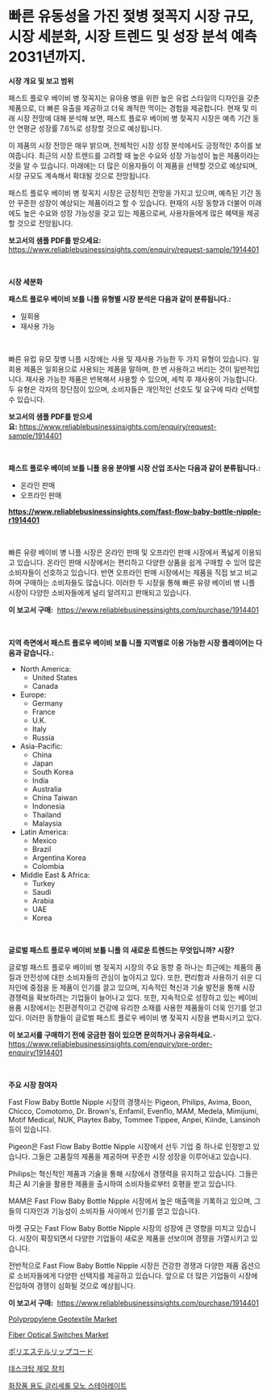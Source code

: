 <p><h1>빠른 유동성을 가진 젖병 젖꼭지 시장 규모, 시장 세분화, 시장 트렌드 및 성장 분석 예측 2031년까지.</h1></p><p><strong>시장 개요 및 보고 범위</strong></p>
<p><p>패스트 플로우 베이비 병 젖꼭지는 유아용 병을 위한 높은 유럽 스타일의 디자인을 갖춘 제품으로, 더 빠른 유출을 제공하고 더욱 쾌적한 먹이는 경험을 제공합니다. 현재 및 미래 시장 전망에 대해 분석해 보면, 패스트 플로우 베이비 병 젖꼭지 시장은 예측 기간 동안 연평균 성장률 7.6%로 성장할 것으로 예상됩니다. </p><p>이 제품의 시장 전망은 매우 밝으며, 전체적인 시장 성장 분석에서도 긍정적인 추이를 보여줍니다. 최근의 시장 트렌드를 고려할 때 높은 수요와 성장 가능성이 높은 제품이라는 것을 알 수 있습니다. 미래에는 더 많은 이용자들이 이 제품을 선택할 것으로 예상되며, 시장 규모도 계속해서 확대될 것으로 전망됩니다.</p><p>패스트 플로우 베이비 병 젖꼭지 시장은 긍정적인 전망을 가지고 있으며, 예측된 기간 동안 꾸준한 성장이 예상되는 제품이라고 할 수 있습니다. 현재의 시장 동향과 더불어 미래에도 높은 수요와 성장 가능성을 갖고 있는 제품으로써, 사용자들에게 많은 혜택을 제공할 것으로 전망됩니다.</p></p>
<p><strong>보고서의 샘플 PDF를 받으세요:</strong> <a href="https://www.reliablebusinessinsights.com/enquiry/request-sample/1914401">https://www.reliablebusinessinsights.com/enquiry/request-sample/1914401</a></p>
<p>&nbsp;</p>
<p><strong>시장 세분화</strong></p>
<p><strong>패스트 플로우 베이비 보틀 니플 유형별 시장 분석은 다음과 같이 분류됩니다.:</strong></p>
<p><ul><li>일회용</li><li>재사용 가능</li></ul></p>
<p>&nbsp;</p>
<p><p>빠른 유럽 유모 젖병 니플 시장에는 사용 및 재사용 가능한 두 가지 유형이 있습니다. 일회용 제품은 일회용으로 사용되는 제품을 말하며, 한 번 사용하고 버리는 것이 일반적입니다. 재사용 가능한 제품은 반복해서 사용할 수 있으며, 세척 후 재사용이 가능합니다. 두 유형은 각자의 장단점이 있으며, 소비자들은 개인적인 선호도 및 요구에 따라 선택할 수 있습니다.</p></p>
<p><strong>보고서의 샘플 PDF를 받으세요:</strong>&nbsp;<a href="https://www.reliablebusinessinsights.com/enquiry/request-sample/1914401">https://www.reliablebusinessinsights.com/enquiry/request-sample/1914401</a></p>
<p>&nbsp;</p>
<p><strong> 패스트 플로우 베이비 보틀 니플 응용 분야별 시장 산업 조사는 다음과 같이 분류됩니다.:</strong></p>
<p><ul><li>온라인 판매</li><li>오프라인 판매</li></ul></p>
<p><strong><a href="https://www.reliablebusinessinsights.com/fast-flow-baby-bottle-nipple-r1914401">https://www.reliablebusinessinsights.com/fast-flow-baby-bottle-nipple-r1914401</a></strong></p>
<p>&nbsp;</p>
<p><p>빠른 유량 베이비 병 니플 시장은 온라인 판매 및 오프라인 판매 시장에서 폭넓게 이용되고 있습니다. 온라인 판매 시장에서는 편리하고 다양한 상품을 쉽게 구매할 수 있어 많은 소비자들이 선호하고 있습니다. 반면 오프라인 판매 시장에서는 제품을 직접 보고 비교하며 구매하는 소비자들도 많습니다. 이러한 두 시장을 통해 빠른 유량 베이비 병 니플 시장이 다양한 소비자들에게 널리 알려지고 판매되고 있습니다.</p></p>
<p><strong>이 보고서 구매:</strong>&nbsp; <a href="https://www.reliablebusinessinsights.com/purchase/1914401">https://www.reliablebusinessinsights.com/purchase/1914401</a></p>
<p>&nbsp;</p>
<p><strong>지역 측면에서 패스트 플로우 베이비 보틀 니플 지역별로 이용 가능한 시장 플레이어는 다음과 같습니다.:</strong></p>
<p><ul>
    <li>
        North America:
        <ul>
            <li>United States</li>
            <li>Canada</li>
        </ul>
    </li>
    <li>
        Europe:
        <ul>
            <li>Germany</li>
            <li>France</li>
            <li>U.K.</li>
            <li>Italy</li>
            <li>Russia</li>
        </ul>
    </li>
    <li>
        Asia-Pacific:
        <ul>
            <li>China</li>
            <li>Japan</li>
            <li>South Korea</li>
            <li>India</li>
            <li>Australia</li>
            <li>China Taiwan</li>
            <li>Indonesia</li>
            <li>Thailand</li>
            <li>Malaysia</li>
        </ul>
    </li>
    <li>
        Latin America:
        <ul>
            <li>Mexico</li>
            <li>Brazil</li>
            <li>Argentina Korea</li>
            <li>Colombia</li>
        </ul>
    </li>
    <li>
        Middle East & Africa:
        <ul>
            <li>Turkey</li>
            <li>Saudi</li>
            <li>Arabia</li>
            <li>UAE</li>
            <li>Korea</li>
        </ul>
    </li>
    </ul></p>
<p>&nbsp;</p>
<p><strong>글로벌 패스트 플로우 베이비 보틀 니플 의 새로운 트렌드는 무엇입니까? 시장?</strong></p>
<p><p>글로벌 패스트 플로우 베이비 병 젖꼭지 시장의 주요 동향 중 하나는 최근에는 제품의 품질과 안전성에 대한 소비자들의 관심이 높아지고 있다. 또한, 편리함과 사용하기 쉬운 디자인에 중점을 둔 제품이 인기를 끌고 있으며, 지속적인 혁신과 기술 발전을 통해 시장 경쟁력을 확보하려는 기업들이 늘어나고 있다. 또한, 지속적으로 성장하고 있는 베이비용품 시장에서는 친환경적이고 건강에 유리한 소재를 사용한 제품들이 더욱 인기를 얻고 있다. 이러한 동향들이 글로벌 패스트 플로우 베이비 병 젖꼭지 시장을 변화시키고 있다.</p></p>
<p><strong>이 보고서를 구매하기 전에 궁금한 점이 있으면 문의하거나 공유하세요.</strong>- <a href="https://www.reliablebusinessinsights.com/enquiry/pre-order-enquiry/1914401">https://www.reliablebusinessinsights.com/enquiry/pre-order-enquiry/1914401</a></p>
<p>&nbsp;</p>
<p><strong>주요 시장 참여자</strong></p>
<p><p>Fast Flow Baby Bottle Nipple 시장의 경쟁사는 Pigeon, Philips, Avima, Boon, Chicco, Comotomo, Dr. Brown's, Enfamil, Evenflo, MAM, Medela, Mimijumi, Motif Medical, NUK, Playtex Baby, Tommee Tippee, Anpei, Kiinde, Lansinoh 등이 있습니다. </p><p>Pigeon은 Fast Flow Baby Bottle Nipple 시장에서 선두 기업 중 하나로 인정받고 있습니다. 그들은 고품질의 제품을 제공하며 꾸준한 시장 성장을 이루어내고 있습니다. </p><p>Philips는 혁신적인 제품과 기술을 통해 시장에서 경쟁력을 유지하고 있습니다. 그들은 최근 AI 기술을 활용한 제품을 출시하여 소비자들로부터 호평을 받고 있습니다. </p><p>MAM은 Fast Flow Baby Bottle Nipple 시장에서 높은 매출액을 기록하고 있으며, 그들의 디자인과 기능성이 소비자들 사이에서 인기를 얻고 있습니다. </p><p>마켓 규모는 Fast Flow Baby Bottle Nipple 시장의 성장에 큰 영향을 미치고 있습니다. 시장이 확장되면서 다양한 기업들이 새로운 제품을 선보이며 경쟁을 가열시키고 있습니다. </p><p>전반적으로 Fast Flow Baby Bottle Nipple 시장은 건강한 경쟁과 다양한 제품 옵션으로 소비자들에게 다양한 선택지를 제공하고 있습니다. 앞으로 더 많은 기업들이 시장에 진입하여 경쟁이 심화될 것으로 예상됩니다.</p></p>
<p><strong>이 보고서 구매:</strong>&nbsp;&nbsp;<a href="https://www.reliablebusinessinsights.com/purchase/1914401">https://www.reliablebusinessinsights.com/purchase/1914401</a></p>
<p><p><a href="https://github.com/lbird53714/Market-Research-Report-List-4/blob/main/polypropylene-geotextile-market.md">Polypropylene Geotextile Market</a></p><p><a href="https://github.com/dringals/Market-Research-Report-List-4/blob/main/fiber-optical-switches-market.md">Fiber Optical Switches Market</a></p><p><a href="https://github.com/decker5351/Market-Research-Report-List-1/blob/main/3630779112785.md">ポリエステルリップコード</a></p><p><a href="https://github.com/garnett961902/Market-Research-Report-List-1/blob/main/8868435110651.md">데스크탑 제모 장치</a></p><p><a href="https://medium.com/@stanleylyittle554467/2024%EB%85%84%EB%B6%80%ED%84%B0-2031%EB%85%84%EA%B9%8C%EC%A7%80%EC%9D%98-%EA%B8%B0%EA%B0%84-%EB%8F%99%EC%95%88-%ED%99%94%EC%9E%A5%ED%92%88%EC%9A%A9-%EA%B8%80%EB%A6%AC%EC%84%B8%EB%A6%B0-%EB%AA%A8%EB%85%B8%EC%8A%A4%ED%85%8C%EC%95%84%EB%A0%88%EC%9D%B4%ED%8A%B8-%EC%8B%9C%EC%9E%A5%EC%9D%98-%EC%8B%A0%ED%9D%A5-%EC%B6%94%EC%84%B8-%EB%B0%8F-%EB%AF%B8%EB%9E%98-%EC%A0%84%EB%A7%9D-7f14662d5830">화장품 용도 글리세롤 모노 스테아레이트</a></p></p>